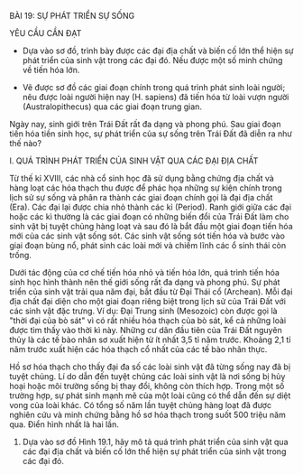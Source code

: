BÀI 19: SỰ PHÁT TRIỂN SỰ SỐNG

YÊU CẦU CẦN ĐẠT

- Dựa vào sơ đồ, trình bày được các đại địa chất và biến cố lớn thể hiện sự phát triển của sinh vật trong các đại đó. Nếu được một số minh chứng về tiến hóa lớn.

- Vẽ được sơ đồ các giai đoạn chính trong quá trình phát sinh loài người; nêu được loài người hiện nay (H. sapiens) đã tiến hóa từ loài vượn người (Australopithecus) qua các giai đoạn trung gian.

Ngày nay, sinh giới trên Trái Đất rất đa dạng và phong phú. Sau giai đoạn tiến hóa tiền sinh học, sự phát triển của sự sống trên Trái Đất đã diễn ra như thế nào?

I. QUÁ TRÌNH PHÁT TRIỂN CỦA SINH VẬT QUA CÁC ĐẠI ĐỊA CHẤT

Từ thế kỉ XVIII, các nhà cổ sinh học đã sử dụng bằng chứng địa chất và hàng loạt các hóa thạch thu được để phác họa những sự kiện chính trong lịch sử sự sống và phân ra thành các giai đoạn chính gọi là đại địa chất (Era). Các đại lại được chia nhỏ thành các kỉ (Period). Ranh giới giữa các đại hoặc các kì thường là các giai đoạn có những biến đổi của Trái Đất làm cho sinh vật bị tuyệt chủng hàng loạt và sau đó là bắt đầu một giai đoạn tiến hóa mới của các sinh vật sống sót. Các sinh vật sống sót tiến hóa và bước vào giai đoạn bùng nổ, phát sinh các loài mới và chiếm lĩnh các ổ sinh thái còn trống.

Dưới tác động của cơ chế tiến hóa nhỏ và tiến hóa lớn, quá trình tiến hóa sinh học hình thành nên thế giới sống rất đa dạng và phong phú. Sự phát triển của sinh vật trải qua năm đại, bắt đầu từ Đại Thái cổ (Archean). Mỗi đại địa chất đại diện cho một giai đoạn riêng biệt trong lịch sử của Trái Đất với các sinh vật đặc trưng. Ví dụ: Đại Trung sinh (Mesozoic) còn được gọi là "thời đại của bò sát" vì có rất nhiều hóa thạch của bò sát, kể cả những loài được tìm thấy vào thời kì này. Những cư dân đầu tiên của Trái Đất nguyên thủy là các tế bào nhân sơ xuất hiện từ ít nhất 3,5 tỉ năm trước. Khoảng 2,1 tỉ năm trước xuất hiện các hóa thạch cổ nhất của các tế bào nhân thực.

Hồ sơ hóa thạch cho thấy đại đa số các loài sinh vật đã từng sống nay đã bị tuyệt chủng. Lí do dẫn đến tuyệt chủng các loài sinh vật là nơi sống bị hủy hoại hoặc môi trường sống bị thay đổi, không còn thích hợp. Trong một số trường hợp, sự phát sinh mạnh mẽ của một loài cũng có thể dẫn đến sự diệt vong của loài khác. Có tổng số năm lần tuyệt chủng hàng loạt đã được nghiên cứu và minh chứng bằng hồ sơ hóa thạch trong suốt 500 triệu năm qua. Điển hình nhất là hai lần.

1. Dựa vào sơ đồ Hình 19.1, hãy mô tả quá trình phát triển của sinh vật qua các đại địa chất và biến cố lớn thể hiện sự phát triển của sinh vật trong các đại đó.